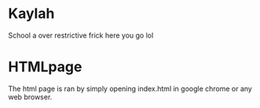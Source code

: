 # Kaylah
School a over restrictive frick here you go lol



# HTMLpage
The html page is ran by simply opening index.html in google chrome or any web browser.
